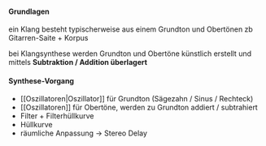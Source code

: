 #### Grundlagen
ein Klang besteht typischerweise aus einem Grundton und Obertönen
zb Gitarren-Saite + Korpus

bei Klangsynthese werden Grundton und Obertöne künstlich erstellt
und mittels **Subtraktion / Addition überlagert**

#### Synthese-Vorgang
- [[Oszillatoren|Oszillator]] für Grundton (Sägezahn / Sinus / Rechteck)
- [[Oszillatoren]] für Obertöne, werden zu Grundton addiert / subtrahiert
- Filter + Filterhüllkurve
- Hüllkurve
- räumliche Anpassung -> Stereo Delay